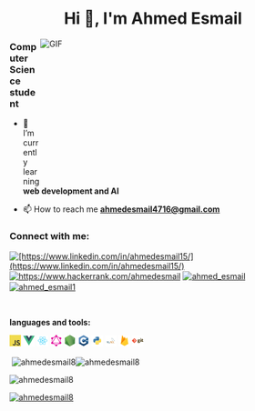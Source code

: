 <h1 align="center">Hi 👋, I'm Ahmed Esmail</h1>

  <img align="right" alt="GIF" src="https://github.com/abhisheknaiidu/abhisheknaiidu/blob/master/code.gif?raw=true" width="450" height="250" />
<h3 align="left">Computer Science student</h3>

- 🌱 I’m currently learning **web development and AI**

- 📫 How to reach me **ahmedesmail4716@gmail.com**


<p>

<h3 align="left">Connect with me:</h3>
<p align="left">
<a href="https://www.linkedin.com/in/ahmedesmail15/" target="blank"><img align="center" src="https://raw.githubusercontent.com/rahuldkjain/github-profile-readme-generator/master/src/images/icons/Social/linked-in-alt.svg" alt="[https://www.linkedin.com/in/ahmedesmail15/](https://www.linkedin.com/in/ahmedesmail15/)" height="30" width="40" /></a>
<a href="https://www.hackerrank.com/ahmedesmail" target="blank"><img align="center" src="https://raw.githubusercontent.com/rahuldkjain/github-profile-readme-generator/master/src/images/icons/Social/hackerrank.svg" alt="https://www.hackerrank.com/ahmedesmail" height="30" width="40" /></a>
<a href="https://codeforces.com/profile/ahmed_esmail" target="blank"><img align="center" src="https://raw.githubusercontent.com/rahuldkjain/github-profile-readme-generator/master/src/images/icons/Social/codeforces.svg" alt="ahmed_esmail" height="30" width="40" /></a>
<a href="https://www.leetcode.com/ahmed_esmail1" target="blank"><img align="center" src="https://raw.githubusercontent.com/rahuldkjain/github-profile-readme-generator/master/src/images/icons/Social/leet-code.svg" alt="ahmed_esmail1" height="30" width="40" /></a>
</p>

</p>
<br>

**languages and tools:**  

<code><img height="20" src="https://raw.githubusercontent.com/github/explore/80688e429a7d4ef2fca1e82350fe8e3517d3494d/topics/javascript/javascript.png"></code>
<code><img height="20" src="https://raw.githubusercontent.com/github/explore/80688e429a7d4ef2fca1e82350fe8e3517d3494d/topics/vue/vue.png"></code>
<code><img height="20" src="https://raw.githubusercontent.com/github/explore/80688e429a7d4ef2fca1e82350fe8e3517d3494d/topics/react/react.png"></code>
<code><img height="20" src="https://raw.githubusercontent.com/github/explore/5c058a388828bb5fde0bcafd4bc867b5bb3f26f3/topics/graphql/graphql.png"></code>
<code><img height="20" src="https://raw.githubusercontent.com/github/explore/80688e429a7d4ef2fca1e82350fe8e3517d3494d/topics/nodejs/nodejs.png"></code>
<code><img height="20" src="https://raw.githubusercontent.com/github/explore/80688e429a7d4ef2fca1e82350fe8e3517d3494d/topics/cpp/cpp.png"></code>
<code><img height="20" src="https://raw.githubusercontent.com/github/explore/80688e429a7d4ef2fca1e82350fe8e3517d3494d/topics/python/python.png"></code>
<code><img height="20" src="https://raw.githubusercontent.com/github/explore/80688e429a7d4ef2fca1e82350fe8e3517d3494d/topics/mysql/mysql.png"></code>
<code><img height="20" src="https://raw.githubusercontent.com/github/explore/80688e429a7d4ef2fca1e82350fe8e3517d3494d/topics/firebase/firebase.png"></code>
<code><img height="20" src="https://raw.githubusercontent.com/github/explore/80688e429a7d4ef2fca1e82350fe8e3517d3494d/topics/git/git.png"></code>









<p align="left">&nbsp;<img align="center" src="https://github-readme-stats.vercel.app/api?username=ahmedesmail8&show_icons=true&locale=en" alt="ahmedesmail8" /><img align="center" src="https://github-readme-streak-stats.herokuapp.com/?user=ahmedesmail8&" alt="ahmedesmail8" /></p>

<p align="left"><img src="https://github-readme-stats.vercel.app/api/top-langs?username=ahmedesmail8&show_icons=true&locale=en&layout=compact" alt="ahmedesmail8" /></p>



<p align="left"> <a href="https://github.com/ryo-ma/github-profile-trophy"><img src="https://github-profile-trophy.vercel.app/?username=ahmedesmail8" alt="ahmedesmail8" /></a> </p>
